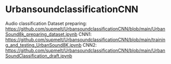 # UrbansoundclassificationCNN
Audio classification
Dataset preparing: https://github.com/supmelt/UrbansoundclassificationCNN/blob/main/UrbanSound8k_preparing_dataset.ipynb
CNN1: https://github.com/supmelt/UrbansoundclassificationCNN/blob/main/training_and_testing_UrbanSound8K.ipynb
CNN2: https://github.com/supmelt/UrbansoundclassificationCNN/blob/main/UrbanSoundClassification_draft.ipynb
